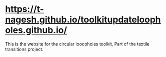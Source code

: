 # https://t-nagesh.github.io/toolkitupdateloopholes.github.io/

This is the website for the circular looopholes toolkit, Part of the textile transitions project. 

